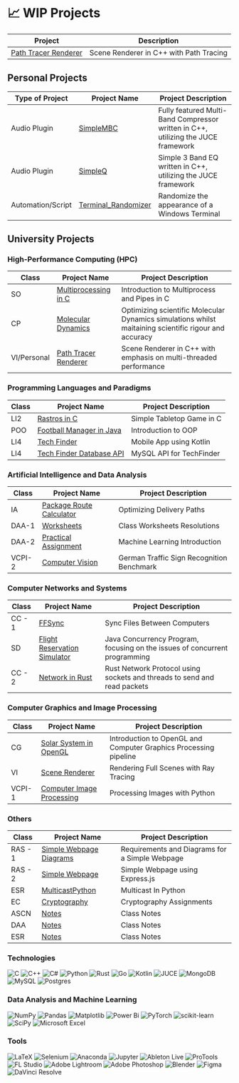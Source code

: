 # 📈 WIP Projects
| Project          | Description |
|------------------|-------------|
| [Path Tracer Renderer](https://github.com/lucasverdelho/Path-Tracer-Renderer)  | Scene Renderer in C++ with Path Tracing |


## Personal Projects

| Type of Project      | Project Name                                     | Project Description                        |
|----------------------|--------------------------------------------------|--------------------------------------------|
| Audio Plugin         | [SimpleMBC](https://github.com/LucasVerdelho/SimpleMBC) | Fully featured Multi-Band Compressor written in C++, utilizing the JUCE framework |
| Audio Plugin         | [SimpleQ](https://github.com/LucasVerdelho/SimpleQ)   | Simple 3 Band EQ written in C++,  utilizing the JUCE framework |
| Automation/Script    | [Terminal_Randomizer](https://github.com/LucasVerdelho/Terminal_Randomizer) | Randomize the appearance of a Windows Terminal |


## University Projects

### High-Performance Computing (HPC)

| Class | Project Name                                      | Project Description                    |
|-------|---------------------------------------------------|----------------------------------------|
| SO    | [Multiprocessing in C](https://github.com/LucasVerdelho/SO-Project) | Introduction to Multiprocess and Pipes in C      |
| CP    | [Molecular Dynamics](https://github.com/lucasverdelho/molecular_dynamics) | Optimizing scientific Molecular Dynamics simulations whilst maitaining scientific rigour and accuracy |
| VI/Personal | [Path Tracer Renderer](https://github.com/lucasverdelho/Path-Tracer-Renderer)  | Scene Renderer in C++ with emphasis on multi-threaded performance |

### Programming Languages and Paradigms

| Class | Project Name                                      | Project Description                    |
|-------|---------------------------------------------------|----------------------------------------|
| LI2   | [Rastros in C](https://github.com/LucasVerdelho/LI2-Project) | Simple Tabletop Game in C |
| POO   | [Football Manager in Java](https://github.com/LucasVerdelho/POO-Project) | Introduction to OOP |
| LI4   | [Tech Finder](https://github.com/afonsofrancof/TechFinder) | Mobile App using Kotlin |
| LI4   | [Tech Finder Database API](https://github.com/afonsofrancof/TechFinder-Database-API) | MySQL API for TechFinder |

### Artificial Intelligence and Data Analysis

| Class | Project Name                                      | Project Description                    |
|-------|---------------------------------------------------|----------------------------------------|
| IA    | [Package Route Calculator](https://github.com/LucasVerdelho/IA-Project) | Optimizing Delivery Paths |
| DAA-1 | [Worksheets](https://github.com/lucasverdelho/DAA_Worksheets) | Class Worksheets Resolutions          |
| DAA-2 | [Practical Assignment](https://github.com/lucasverdelho/trabalho_daa) | Machine Learning Introduction     |
| VCPI-2 | [Computer Vision](https://github.com/lucasverdelho/VCPI-TP2) | German Traffic Sign Recognition Benchmark |

 ### Computer Networks and Systems

| Class | Project Name                                      | Project Description                    |
|-------|---------------------------------------------------|----------------------------------------|
| CC - 1| [FFSync](https://github.com/LucasVerdelho/CC-First_Project) | Sync Files Between Computers |
| SD    | [Flight Reservation Simulator](https://github.com/LucasVerdelho/SD-First_Project) | Java Concurrency Program, focusing on the issues of concurrent programming    |
| CC - 2| [Network in Rust](https://github.com/LucasVerdelho/rust-cc) | Rust Network Protocol using sockets and threads to send and read packets |


### Computer Graphics and Image Processing

| Class | Project Name                                      | Project Description                    |
|-------|---------------------------------------------------|----------------------------------------|
| CG    | [Solar System in OpenGL](https://github.com/lucasverdelho/ProjetoCG-FINAL) | Introduction to OpenGL and Computer Graphics Processing pipeline  |
| VI    | [Scene Renderer](https://github.com/lucasverdelho/VI-Renderer) | Rendering Full Scenes with Ray Tracing |
| VCPI-1 | [Computer Image Processing](https://github.com/lucasverdelho/VCPI) | Processing Images with Python |

### Others

| Class | Project Name                                      | Project Description                    |
|-------|---------------------------------------------------|----------------------------------------|
| RAS - 1  | [Simple Webpage Diagrams](https://github.com/lucasverdelho/projeto_ras) | Requirements and Diagrams for a Simple Webpage |
| RAS - 2  | [Simple Webpage](https://github.com/lucasverdelho/ras_micro) | Simple Webpage using Express.js  |
| ESR   | [MulticastPython](https://github.com/lucasverdelho/multicastpy) | Multicast In Python  |
| EC    | [Cryptography](https://github.com/lucasverdelho/EC) | Cryptography Assignments  |
| ASCN | [Notes](https://github.com/lucasverdelho/resumos_ascn) | Class Notes |
| DAA | [Notes](https://github.com/lucasverdelho/resumos_daa) | Class Notes |
| ESR | [Notes](https://github.com/lucasverdelho/resumos_redes) | Class Notes |



### Technologies
![C](https://img.shields.io/badge/c-%2300599C.svg?style=for-the-badge&logo=c&logoColor=white)
![C++](https://img.shields.io/badge/c++-%2300599C.svg?style=for-the-badge&logo=c%2B%2B&logoColor=white)
![C#](https://img.shields.io/badge/c%23-%23239120.svg?style=for-the-badge&logo=csharp&logoColor=white)
![Python](https://img.shields.io/badge/python-3670A0?style=for-the-badge&logo=python&logoColor=ffdd54)
![Rust](https://img.shields.io/badge/rust-%23000000.svg?style=for-the-badge&logo=rust&logoColor=white)
![Go](https://img.shields.io/badge/go-%2300ADD8.svg?style=for-the-badge&logo=go&logoColor=white)
![Kotlin](https://img.shields.io/badge/kotlin-%237F52FF.svg?style=for-the-badge&logo=kotlin&logoColor=white)
![JUCE](https://img.shields.io/badge/JUCE-%23white.svg?style=for-the-badge&logo=JUCE&logoColor=white)
![MongoDB](https://img.shields.io/badge/MongoDB-%234ea94b.svg?style=for-the-badge&logo=mongodb&logoColor=white)
![MySQL](https://img.shields.io/badge/mysql-%2300f.svg?style=for-the-badge&logo=mysql&logoColor=white)
![Postgres](https://img.shields.io/badge/Postgres-%23316192.svg?style=for-the-badge&logo=postgresql&logoColor=white)

### Data Analysis and Machine Learning
![NumPy](https://img.shields.io/badge/numpy-%23013243.svg?style=for-the-badge&logo=numpy&logoColor=white)
![Pandas](https://img.shields.io/badge/pandas-%23150458.svg?style=for-the-badge&logo=pandas&logoColor=white)
![Matplotlib](https://img.shields.io/badge/Matplotlib-%23ffffff.svg?style=for-the-badge&logo=Matplotlib&logoColor=black)
![Power Bi](https://img.shields.io/badge/power_bi-F2C811?style=for-the-badge&logo=powerbi&logoColor=black)
![PyTorch](https://img.shields.io/badge/PyTorch-%23EE4C2C.svg?style=for-the-badge&logo=PyTorch&logoColor=white)
![scikit-learn](https://img.shields.io/badge/scikit--learn-%23F7931E.svg?style=for-the-badge&logo=scikit-learn&logoColor=white)
![SciPy](https://img.shields.io/badge/SciPy-%230C55A5.svg?style=for-the-badge&logo=scipy&logoColor=%white)
![Microsoft Excel](https://img.shields.io/badge/Microsoft_Excel-217346?style=for-the-badge&logo=microsoft-excel&logoColor=white)

### Tools
![LaTeX](https://img.shields.io/badge/latex-%23008080.svg?style=for-the-badge&logo=latex&logoColor=white)
![Selenium](https://img.shields.io/badge/-selenium-%43B02A?style=for-the-badge&logo=selenium&logoColor=white)
![Anaconda](https://img.shields.io/badge/Anaconda-%2344A833.svg?style=for-the-badge&logo=anaconda&logoColor=white)
![Jupyter](https://img.shields.io/badge/Jupyter-%23F37626.svg?style=for-the-badge&logo=Jupyter&logoColor=white)
![Ableton Live](https://img.shields.io/badge/Ableton%20Live-000000?style=for-the-badge&logo=Ableton%20Live&logoColor=white)
![ProTools](https://img.shields.io/badge/ProTools-7B7B7B?style=for-the-badge&logo=ProTools&logoColor=white)
![FL Studio](https://img.shields.io/badge/FL%20Studio-FF2D20?style=for-the-badge&logo=FL%20Studio&logoColor=white)
![Adobe Lightroom](https://img.shields.io/badge/Adobe%20Lightroom-31A8FF.svg?style=for-the-badge&logo=Adobe%20Lightroom&logoColor=white)
![Adobe Photoshop](https://img.shields.io/badge/adobe%20photoshop-%2331A8FF.svg?style=for-the-badge&logo=adobe%20photoshop&logoColor=white)
![Blender](https://img.shields.io/badge/blender-%23F5792A.svg?style=for-the-badge&logo=blender&logoColor=white)
![Figma](https://img.shields.io/badge/figma-%23F24E1E.svg?style=for-the-badge&logo=figma&logoColor=white)
![DaVinci Resolve](https://img.shields.io/badge/DaVinci%20Resolve-FF314D?style=for-the-badge&logo=DaVinci%20Resolve&logoColor=white)


